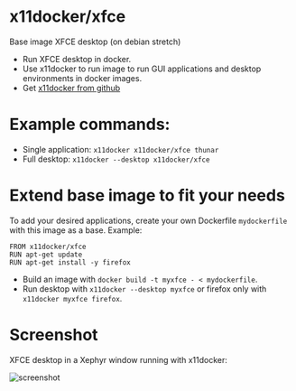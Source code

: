 # x11docker/xfce

Base image XFCE desktop (on debian stretch)
 - Run XFCE desktop in docker.
 - Use x11docker to run image to run GUI applications and desktop environments in docker images.
 - Get [x11docker from github](https://github.com/mviereck/x11docker)

# Example commands: 
 - Single application: `x11docker x11docker/xfce thunar`
 - Full desktop: `x11docker --desktop x11docker/xfce` 
  
# Extend base image to fit your needs
To add your desired applications, create your own Dockerfile `mydockerfile` with this image as a base. Example:
```
FROM x11docker/xfce
RUN apt-get update
RUN apt-get install -y firefox
```
 - Build an image with `docker build -t myxfce - < mydockerfile`. 
 - Run desktop with `x11docker --desktop myxfce` or firefox only with `x11docker myxfce firefox`.

 # Screenshot
 XFCE desktop in a Xephyr window running with x11docker:
 
 ![screenshot](https://raw.githubusercontent.com/mviereck/x11docker/screenshots/screenshot-xfce.png "XFCE desktop running in Xephyr window using x11docker")
 

